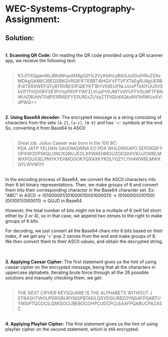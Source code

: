 <h1><b>WEC-Systems-Cryptography-Assignment:</b></h1>
<h2><b>Solution:</b></h2>

</br><b>1. Scanning QR Code:</b> 
On reading the QR code provided using a QR scanner app, we receive the following text:</br></br>

>R3JlYXQgam9iLiBKdWxpdXMgQ2Flc2VyIHdhcyBib3JuIGluIHRoZSAxMDAgQkM6ClBEQSBKQVRQIFlFTERBTiBHQVVPTVFXTkEgRU8gUERBIFdITERXWEFQTyBTRVBES1FQIEYKT1BYV09EUFNLUUxPTkNYUU5VSkVPTFhQV0FFSE1PVVpPRVFYWFZLVUpPV0JMTVdYUFFVSU9FTFBNWUtZRUhNT0dPS1lRWEFYS1lLRExZUVpZTFlIQVdXQkxNV1hRWUxXVldPWQ==

</br><b>2. Using Base64 decoder:</b>
The encrypted message is a string consisting of characters from the sets `[A-Z]`, `[a-z]`, `[0-9]` and has `'='` symbols at the end. So, converting it from Base64 to ASCII:</br></br>

>Great job. Julius Caeser was born in the 100 BC:</br>
PDA JATP YELDAN GAUOMQWNA EO PDA WHLDWXAPO SEPDKQP F</br>
OPXWODPSKQLONCXQNUJEOLXPWAEHMOUZOEQXXVKUJOWBLMWXPQUIOELPMYKYEHMOGOKYQXAXKYKDLYQZYLYHAWWBLMWXQYLWVWOY

</br>In the encoding process of Base64, we convert the ASCII characters into their 8 bit binary representations. Then, we make groups of 6 and convert them into their corresponding character in the Base64 character set. Ex: "ABC" in ASCII -> (01000001)(01000010)(01000011) -> (010000)(010100)(001001)(000011) -> QUJD in Base64</br>

However, the total number of bits might not be a multiple of 6 (will fall short either by  2 or 4), so in that case, we append two zeroes to the right to make groups of 6 bits.

For decoding, we just convert all the Base64 chars into 6 bits based on their index, if we get any '=' pop 2 zeroes from the end and make groups of 8. We then convert them to their ASCII values, and obtain the decrypted string.

</br></br><b>3. Applying Caesar Cipher:</b>
The first statement gives us the hint of using caesar cipher on the encrypted message, being that all the characters in uppercase alphabets. Iterating brute force through all the 26 possible solutions and manually checking them, we get:</br></br>

>THE NEXT CIPHER KEYSQUARE IS THE ALPHABETS WITHOUT J</br>
STBASHTWOUPSRGBURYNISPBTAEILQSYDSIUBBZOYNSAFPQABTUYMSIPTQCOCILQSKSOCUBEBOCOHPCUDCPCLEAAFPQABUCPAZASC

</br><b>4. Applying Playfair Cipher:</b> The first statement gives us the hint of using playfair cipher on the second statement, which is still encrypted.